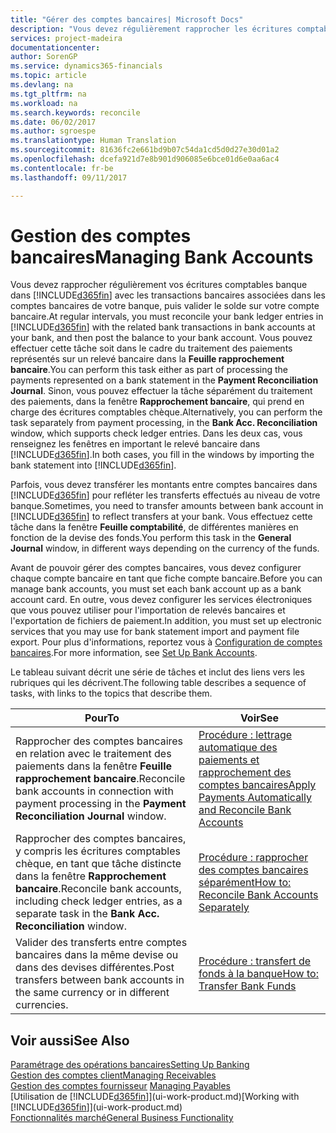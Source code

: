 ```yaml
---
title: "Gérer des comptes bancaires| Microsoft Docs"
description: "Vous devez régulièrement rapprocher les écritures comptables bancaires dans Financials des transactions bancaires associées à vos comptes bancaires."
services: project-madeira
documentationcenter: 
author: SorenGP
ms.service: dynamics365-financials
ms.topic: article
ms.devlang: na
ms.tgt_pltfrm: na
ms.workload: na
ms.search.keywords: reconcile
ms.date: 06/02/2017
ms.author: sgroespe
ms.translationtype: Human Translation
ms.sourcegitcommit: 81636fc2e661bd9b07c54da1cd5d0d27e30d01a2
ms.openlocfilehash: dcefa921d7e8b901d906085e6bce01d6e0aa6ac4
ms.contentlocale: fr-be
ms.lasthandoff: 09/11/2017

---
```

# <a name="managing-bank-accounts"></a><span data-ttu-id="fde87-103">Gestion des comptes bancaires</span><span class="sxs-lookup"><span data-stu-id="fde87-103">Managing Bank Accounts</span></span>
<span data-ttu-id="fde87-104">Vous devez rapprocher régulièrement vos écritures comptables banque dans [!INCLUDE[d365fin](includes/d365fin_md.md)] avec les transactions bancaires associées dans les comptes bancaires de votre banque, puis valider le solde sur votre compte bancaire.</span><span class="sxs-lookup"><span data-stu-id="fde87-104">At regular intervals, you must reconcile your bank ledger entries in [!INCLUDE[d365fin](includes/d365fin_md.md)] with the related bank transactions in bank accounts at your bank, and then post the balance to your bank account.</span></span> <span data-ttu-id="fde87-105">Vous pouvez effectuer cette tâche soit dans le cadre du traitement des paiements représentés sur un relevé bancaire dans la **Feuille rapprochement bancaire**.</span><span class="sxs-lookup"><span data-stu-id="fde87-105">You can perform this task either as part of processing the payments represented on a bank statement in the **Payment Reconciliation Journal**.</span></span> <span data-ttu-id="fde87-106">Sinon, vous pouvez effectuer la tâche séparément du traitement des paiements, dans la fenêtre **Rapprochement bancaire**, qui prend en charge des écritures comptables chèque.</span><span class="sxs-lookup"><span data-stu-id="fde87-106">Alternatively, you can perform the task separately from payment processing, in the **Bank Acc. Reconciliation** window, which supports check ledger entries.</span></span> <span data-ttu-id="fde87-107">Dans les deux cas, vous renseignez les fenêtres en important le relevé bancaire dans [!INCLUDE[d365fin](includes/d365fin_md.md)].</span><span class="sxs-lookup"><span data-stu-id="fde87-107">In both cases, you fill in the windows by importing the bank statement into [!INCLUDE[d365fin](includes/d365fin_md.md)].</span></span>

<span data-ttu-id="fde87-108">Parfois, vous devez transférer les montants entre comptes bancaires dans [!INCLUDE[d365fin](includes/d365fin_md.md)] pour refléter les transferts effectués au niveau de votre banque.</span><span class="sxs-lookup"><span data-stu-id="fde87-108">Sometimes, you need to transfer amounts between bank account in [!INCLUDE[d365fin](includes/d365fin_md.md)] to reflect transfers at your bank.</span></span> <span data-ttu-id="fde87-109">Vous effectuez cette tâche dans la fenêtre **Feuille comptabilité**, de différentes manières en fonction de la devise des fonds.</span><span class="sxs-lookup"><span data-stu-id="fde87-109">You perform this task in the **General Journal** window, in different ways depending on the currency of the funds.</span></span>

<span data-ttu-id="fde87-110">Avant de pouvoir gérer des comptes bancaires, vous devez configurer chaque compte bancaire en tant que fiche compte bancaire.</span><span class="sxs-lookup"><span data-stu-id="fde87-110">Before you can manage bank accounts, you must set each bank account up as a bank account card.</span></span> <span data-ttu-id="fde87-111">En outre, vous devez configurer les services électroniques que vous pouvez utiliser pour l'importation de relevés bancaires et l'exportation de fichiers de paiement.</span><span class="sxs-lookup"><span data-stu-id="fde87-111">In addition, you must set up electronic services that you may use for bank statement import and payment file export.</span></span> <span data-ttu-id="fde87-112">Pour plus d'informations, reportez vous à [Configuration de comptes bancaires](bank-setup-banking.md).</span><span class="sxs-lookup"><span data-stu-id="fde87-112">For more information, see [Set Up Bank Accounts](bank-setup-banking.md).</span></span>

<span data-ttu-id="fde87-113">Le tableau suivant décrit une série de tâches et inclut des liens vers les rubriques qui les décrivent.</span><span class="sxs-lookup"><span data-stu-id="fde87-113">The following table describes a sequence of tasks, with links to the topics that describe them.</span></span>

| <span data-ttu-id="fde87-114">Pour</span><span class="sxs-lookup"><span data-stu-id="fde87-114">To</span></span> | <span data-ttu-id="fde87-115">Voir</span><span class="sxs-lookup"><span data-stu-id="fde87-115">See</span></span> |
| --- | --- |
| <span data-ttu-id="fde87-116">Rapprocher des comptes bancaires en relation avec le traitement des paiements dans la fenêtre **Feuille rapprochement bancaire**.</span><span class="sxs-lookup"><span data-stu-id="fde87-116">Reconcile bank accounts in connection with payment processing in the **Payment Reconciliation Journal** window.</span></span> |[<span data-ttu-id="fde87-117">Procédure : lettrage automatique des paiements et rapprochement des comptes bancaires</span><span class="sxs-lookup"><span data-stu-id="fde87-117">Apply Payments Automatically and Reconcile Bank Accounts</span></span>](receivables-apply-payments-auto-reconcile-bank-accounts.md) |
| <span data-ttu-id="fde87-118">Rapprocher des comptes bancaires, y compris les écritures comptables chèque, en tant que tâche distincte dans la fenêtre **Rapprochement bancaire**.</span><span class="sxs-lookup"><span data-stu-id="fde87-118">Reconcile bank accounts, including check ledger entries, as a separate task in the **Bank Acc. Reconciliation** window.</span></span> |[<span data-ttu-id="fde87-119">Procédure : rapprocher des comptes bancaires séparément</span><span class="sxs-lookup"><span data-stu-id="fde87-119">How to: Reconcile Bank Accounts Separately</span></span>](bank-how-reconcile-bank-accounts-separately.md) |
| <span data-ttu-id="fde87-120">Valider des transferts entre comptes bancaires dans la même devise ou dans des devises différentes.</span><span class="sxs-lookup"><span data-stu-id="fde87-120">Post transfers between bank accounts in the same currency or in different currencies.</span></span> |[<span data-ttu-id="fde87-121">Procédure : transfert de fonds à la banque</span><span class="sxs-lookup"><span data-stu-id="fde87-121">How to: Transfer Bank Funds</span></span>](bank-how-transfer-bank-funds.md) |

## <a name="see-also"></a><span data-ttu-id="fde87-122">Voir aussi</span><span class="sxs-lookup"><span data-stu-id="fde87-122">See Also</span></span>
[<span data-ttu-id="fde87-123">Paramétrage des opérations bancaires</span><span class="sxs-lookup"><span data-stu-id="fde87-123">Setting Up Banking</span></span>](bank-setup-banking.md)  
[<span data-ttu-id="fde87-124">Gestion des comptes client</span><span class="sxs-lookup"><span data-stu-id="fde87-124">Managing Receivables</span></span>](receivables-manage-receivables.md)  
<span data-ttu-id="fde87-125">[Gestion des comptes fournisseur](payables-manage-payables.md)  </span><span class="sxs-lookup"><span data-stu-id="fde87-125">[Managing Payables](payables-manage-payables.md)  </span></span>  
<span data-ttu-id="fde87-126">[Utilisation de [!INCLUDE[d365fin](includes/d365fin_md.md)]](ui-work-product.md)</span><span class="sxs-lookup"><span data-stu-id="fde87-126">[Working with [!INCLUDE[d365fin](includes/d365fin_md.md)]](ui-work-product.md)</span></span>  
[<span data-ttu-id="fde87-127">Fonctionnalités marché</span><span class="sxs-lookup"><span data-stu-id="fde87-127">General Business Functionality</span></span>](ui-across-business-areas.md)  

